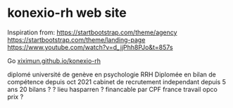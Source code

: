 # konexio-rh web site

Inspiration from:
    https://startbootstrap.com/theme/agency
    https://startbootstrap.com/theme/landing-page
    https://www.youtube.com/watch?v=d_jjPhh8PJo&t=857s

Go [xiximun.github.io/konexio-rh](https://xiximun.github.io/konexio-rh/)




diplomé université de genève en psychologie
RRH
Diplomée en bilan de compétence depuis oct 2021
cabinet de recrutement independant
depuis 5 ans
20 bilans ?
? lieu hasparren ?
financable par CPF france travail opco
prix ?
